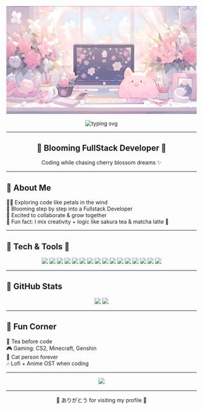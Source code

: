 <!-- 🌸 Banner Sakura -->
<p align="center">
  <img src="assets/Desk.jpg"/>
</p>

<!-- 🌸 Typing Effect -->
<p align="center">
  <img src="https://readme-typing-svg.herokuapp.com/?font=Righteous&size=35&center=true&vCenter=true&width=500&height=70&duration=4000&color=%23FFB7C5&lines=こんにちは！%20👋;I'm+Kirana+🌸" alt="typing svg" />
</p>

---

<h2 align="center">🌸 Blooming FullStack Developer 🌸</h2>
<p align="center">Coding while chasing cherry blossom dreams ✨</p>

---

## 🌸 About Me
👩‍💻 Exploring code like petals in the wind  
🌱 Blooming step by step into a Fullstack Developer  
🤝 Excited to collaborate & grow together  
🌸 Fun fact: I mix creativity + logic like sakura tea & matcha latte 🍵  

---

## 🌸 Tech & Tools 🌸

<p align="center">
  
  <!-- 🌸 Frontend -->
  <img src="https://img.shields.io/badge/HTML5-FFB7C5?style=for-the-badge&logo=html5&logoColor=white" />
  <img src="https://img.shields.io/badge/CSS3-FBAED2?style=for-the-badge&logo=css3&logoColor=white" />
  <img src="https://img.shields.io/badge/Tailwind_CSS-F797C3?style=for-the-badge&logo=tailwindcss&logoColor=white" />
  <img src="https://img.shields.io/badge/Bootstrap-F9A9D4?style=for-the-badge&logo=bootstrap&logoColor=white" />
  <img src="https://img.shields.io/badge/JavaScript-F7A8B8?style=for-the-badge&logo=javascript&logoColor=black" />
  <img src="https://img.shields.io/badge/TypeScript-F48FB1?style=for-the-badge&logo=typescript&logoColor=white" />
  <img src="https://img.shields.io/badge/React-F48FB1?style=for-the-badge&logo=react&logoColor=61DAFB" />
  <img src="https://img.shields.io/badge/Next.js-E75480?style=for-the-badge&logo=nextdotjs&logoColor=white" />

  <!-- 🌸 Backend -->
  <img src="https://img.shields.io/badge/Node.js-FF91AF?style=for-the-badge&logo=node.js&logoColor=white" />
  <img src="https://img.shields.io/badge/Express.js-F48FB1?style=for-the-badge&logo=express&logoColor=white" />
  <img src="https://img.shields.io/badge/Prisma-F9A9D4?style=for-the-badge&logo=prisma&logoColor=white" />

  <!-- 🌸 Database -->
  <img src="https://img.shields.io/badge/PostgreSQL-FFB7C5?style=for-the-badge&logo=postgresql&logoColor=white" />

  <!-- 🌸 Tools -->
  <img src="https://img.shields.io/badge/Git-F48FB1?style=for-the-badge&logo=git&logoColor=white" />
  <img src="https://img.shields.io/badge/GitHub-F797C3?style=for-the-badge&logo=github&logoColor=white" />
  <img src="https://img.shields.io/badge/VSCode-F9A9D4?style=for-the-badge&logo=visualstudiocode&logoColor=white" />
  <img src="https://img.shields.io/badge/Python-F7A8B8?style=for-the-badge&logo=python&logoColor=white" />

</p>


---

## 🌸 GitHub Stats
<p align="center"> 
    <img src="https://github-readme-streak-stats-feayes.vercel.app/api?user=Feayes&theme=rose-pine&date_format=M%20j%5B,%20Y%5D&fire=FFB7C5&ring=FFB7C5&currStreakLabel=FFB7C5" height="150" />
    <img src="https://github-readme-stats-feayes.vercel.app/api?username=Feayes&show_icons=true&theme=rose_pine&title_color=FFB7C5&icon_color=FFB7C5&text_color=ffffff&bg_color=2E2E2E" height="150" />
</p>


---

## 🌸 Fun Corner
🍵 Tea before code  
🎮 Gaming: CS2, Minecraft, Genshin  
🐾 Cat person forever  
🎶 Lofi + Anime OST when coding  

---

<!-- 🌸 Sakura Divider -->
<p align="center">
  <img src="https://raw.githubusercontent.com/kyechan99/capsule-render/master/demo/sakura.gif" width="600"/>
</p>

---

<p align="center">🌸 ありがとう for visiting my profile 🌸</p>

<p align="center">
  <img src=""/>
</p>
